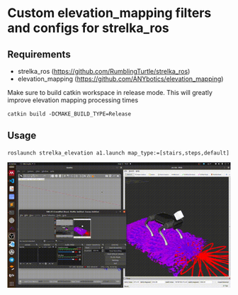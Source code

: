 # Custom elevation_mapping filters and configs for strelka_ros

## Requirements

- strelka_ros (https://github.com/RumblingTurtle/strelka_ros)
- elevation_mapping (https://github.com/ANYbotics/elevation_mapping) 

Make sure to build catkin workspace in release mode. This will greatly improve elevation mapping processing times
```
catkin build -DCMAKE_BUILD_TYPE=Release
```

## Usage 
```
roslaunch strelka_elevation a1.launch map_type:=[stairs,steps,default]
```


![](resources/elevation.gif)